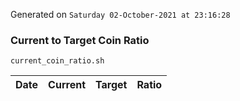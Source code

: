 Generated on `Saturday 02-October-2021 at 23:16:28`

### Current to Target Coin Ratio
`current_coin_ratio.sh`

Date|Current|Target|Ratio
---|---|---|---
